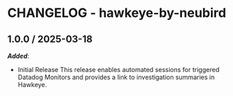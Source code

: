 # CHANGELOG - hawkeye-by-neubird
        
## 1.0.0 / 2025-03-18

_**Added**_:

* Initial Release
This release enables automated sessions for triggered Datadog Monitors and provides a link to investigation summaries in Hawkeye.
